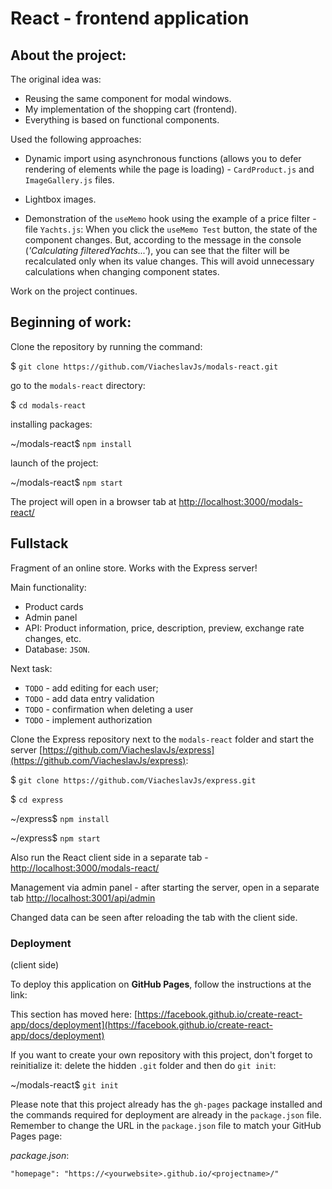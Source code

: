 # React - frontend application

## About the project:

The original idea was:

 - Reusing the same component for modal windows.
 - My implementation of the shopping cart (frontend).
 - Everything is based on functional components.

Used the following approaches:

 - Dynamic import using asynchronous functions 
 (allows you to defer rendering of elements while the page is loading) - 
 `CardProduct.js` and `ImageGallery.js` files. 

 - Lightbox images.

 
 - Demonstration of the `useMemo` hook using the example of a price filter - file `Yachts.js`:
 When you click the `useMemo Test` button, the state of the component changes. 
 But, according to the message in the console (*'Calculating filteredYachts...'*), 
 you can see that the filter will be recalculated only when its value changes. 
 This will avoid unnecessary calculations when changing component states.

Work on the project continues.


## Beginning of work: 

Clone the repository by running the command:
 
 $ `git clone https://github.com/ViacheslavJs/modals-react.git`

go to the `modals-react` directory:

 $ `cd modals-react`

installing packages:
 
 ~/modals-react$ `npm install`

launch of the project:

 ~/modals-react$ `npm start`
 
The project will open in a browser tab at [http://localhost:3000/modals-react/](http://localhost:3000/modals-react/)


## Fullstack

Fragment of an online store. Works with the Express server!

Main functionality:
 - Product cards
 - Admin panel
 - API: Product information, price, description, preview, exchange rate changes, etc.
 - Database: `JSON`.

Next task:
 - `TODO` - add editing for each user;
 - `TODO` - add data entry validation
 - `TODO` - confirmation when deleting a user
 - `TODO` - implement authorization

Clone the Express repository next to the `modals-react` folder and start the server
[https://github.com/ViacheslavJs/express](https://github.com/ViacheslavJs/express):

 $ `git clone https://github.com/ViacheslavJs/express.git`

 $ `cd express`

 ~/express$ `npm install`

 ~/express$ `npm start`

Also run the React client side in a separate tab - [http://localhost:3000/modals-react/](http://localhost:3000/modals-react/)

Management via admin panel - after starting the server, open in a separate tab [http://localhost:3001/api/admin](http://localhost:3001/api/admin)

Changed data can be seen
after reloading the tab with the client side.
 
### Deployment
(client side)

To deploy this application on **GitHub Pages**, follow the instructions at the link:

This section has moved here: [https://facebook.github.io/create-react-app/docs/deployment](https://facebook.github.io/create-react-app/docs/deployment)

If you want to create your own repository with this project, don't forget to reinitialize it:
delete the hidden `.git` folder and then do `git init`:

 ~/modals-react$ `git init`
 
Please note that this project already has the `gh-pages` package installed and the commands required 
for deployment are already in the `package.json` file. 
Remember to change the URL in the `package.json` file to match your GitHub Pages page:

 *package.json*:
 
 `"homepage": "https://<yourwebsite>.github.io/<projectname>/"`

 
 
 
